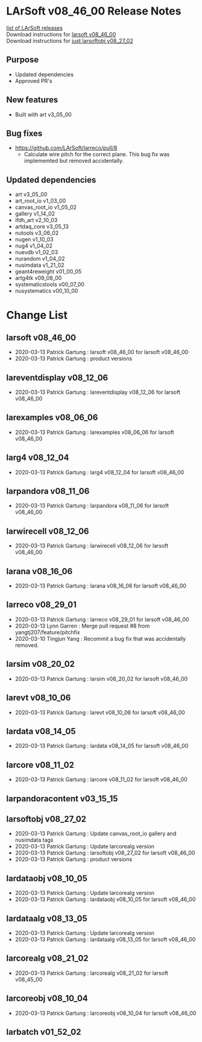 # LArSoft v08_46_00 Release Notes



[list of LArSoft releases](LArSoft_release_list)  
Download instructions for [larsoft v08_46_00](https://scisoft.fnal.gov/scisoft/bundles/larsoft/v08_46_00/larsoft-v08_46_00.html)  
Download instructions for [just larsoftobj v08_27_02](https://scisoft.fnal.gov/scisoft/bundles/larsoftobj/v08_27_02/larsoftobj-v08_27_02.html)

## Purpose

-   Updated dependencies
-   Approved PR's

## New features

-   Built with art v3_05_00

## Bug fixes

-   https://github.com/LArSoft/larreco/pull/8
    -   Calculate wire pitch for the correct plane. This bug fix was implememted but removed accidentally.

## Updated dependencies

-   art v3_05_00
-   art_root_io v1_03_00
-   canvas_root_io v1_05_02
-   gallery v1_14_02
-   ifdh_art v2_10_03
-   artdaq_core v3_05_13
-   nutools v3_06_02
-   nugen v1_10_03
-   nug4 v1_04_02
-   nuevdb v1_02_03
-   nurandom v1_04_02
-   nusimdata v1_21_02
-   geant4reweight v01_00_05
-   artg4tk v09_08_00
-   systematicstools v00_07_00
-   nusystematics v00_10_00

# Change List

## larsoft v08_46_00

-   2020-03-13 Patrick Gartung : larsoft v08_46_00 for larsoft v08_46_00
-   2020-03-13 Patrick Gartung : product versions

## lareventdisplay v08_12_06

-   2020-03-13 Patrick Gartung : lareventdisplay v08_12_06 for larsoft v08_46_00

## larexamples v08_06_06

-   2020-03-13 Patrick Gartung : larexamples v08_06_06 for larsoft v08_46_00

## larg4 v08_12_04

-   2020-03-13 Patrick Gartung : larg4 v08_12_04 for larsoft v08_46_00

## larpandora v08_11_06

-   2020-03-13 Patrick Gartung : larpandora v08_11_06 for larsoft v08_46_00

## larwirecell v08_12_06

-   2020-03-13 Patrick Gartung : larwirecell v08_12_06 for larsoft v08_46_00

## larana v08_16_06

-   2020-03-13 Patrick Gartung : larana v08_16_06 for larsoft v08_46_00

## larreco v08_29_01

-   2020-03-13 Patrick Gartung : larreco v08_29_01 for larsoft v08_46_00
-   2020-03-13 Lynn Garren : Merge pull request \#8 from yangtj207/feature/pitchfix
-   2020-03-10 Tingjun Yang : Recommit a bug fix that was accidentally removed.

## larsim v08_20_02

-   2020-03-13 Patrick Gartung : larsim v08_20_02 for larsoft v08_46_00

## larevt v08_10_06

-   2020-03-13 Patrick Gartung : larevt v08_10_06 for larsoft v08_46_00

## lardata v08_14_05

-   2020-03-13 Patrick Gartung : lardata v08_14_05 for larsoft v08_46_00

## larcore v08_11_02

-   2020-03-13 Patrick Gartung : larcore v08_11_02 for larsoft v08_46_00

## larpandoracontent v03_15_15

## larsoftobj v08_27_02

-   2020-03-13 Patrick Gartung : Update canvas_root_io gallery and nusimdata tags
-   2020-03-13 Patrick Gartung : Update larcorealg version
-   2020-03-13 Patrick Gartung : larsoftobj v08_27_02 for larsoft v08_46_00
-   2020-03-13 Patrick Gartung : product versions

## lardataobj v08_10_05

-   2020-03-13 Patrick Gartung : Update larcorealg version
-   2020-03-13 Patrick Gartung : lardataobj v08_10_05 for larsoft v08_46_00

## lardataalg v08_13_05

-   2020-03-13 Patrick Gartung : Update larcorealg version
-   2020-03-13 Patrick Gartung : lardataalg v08_13_05 for larsoft v08_46_00

## larcorealg v08_21_02

-   2020-03-13 Patrick Gartung : larcorealg v08_21_02 for larsoft v08_45_00

## larcoreobj v08_10_04

-   2020-03-13 Patrick Gartung : larcoreobj v08_10_04 for larsoft v08_46_00

## larbatch v01_52_02
